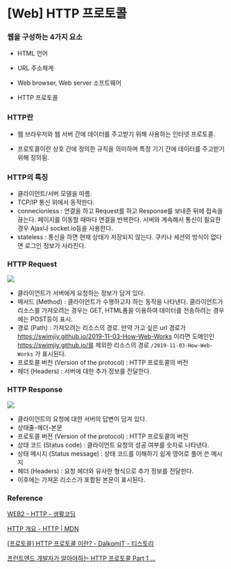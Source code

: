 # [Web] HTTP 프로토콜

### 웹을 구성하는 4가지 요소

- HTML 언어

- URL 주소체계

- Web browser, Web server 소프트웨어

- HTTP 프로토콜

### HTTP란

- 웹 브라우저와 웹 서버 간에 데이터를 주고받기 위해 사용하는 인터넷 프로토콜.

- 프로토콜이란 상호 간에 정의한 규칙을 의미하며 특정 기기 간에 데이터를 주고받기 위해 정의됨.

### HTTP의 특징

- 클라이언트/서버 모델을 따름.
- TCP/IP 통신 위에서 동작한다.
- connecionless : 연결을 하고 Request를 하고 Response를 보내준 뒤에 접속을 끊는다. 페이지를 이동할 때마다 연결을 반복한다. 서버와 계속해서 통신이 필요한 경우 Ajax나 socket.io등을 사용한다.
- stateless : 통신을 하면 현재 상태가 저장되지 않는다. 쿠키나 세션의 방식이 없다면 로그인 정보가 사라진다.



### HTTP Request

![](https://mdn.mozillademos.org/files/13687/HTTP_Request.png)

- 클라이언트가 서버에게 요청하는 정보가 담겨 있다.
- 메서드 (Method) : 클라이언트가 수행하고자 하는 동작을 나타낸다. 클라이언트가 리소스를 가져오려는 경우는 GET, HTML폼을 이용하여 데이터를 전송하려는 경우에는 POST등이 표시.
- 경로 (Path) : 가져오려는 리소스의 경로. 만약 가고 싶은 url 경로가 https://swimjiy.github.io/2019-11-03-How-Web-Works 이라면 도메인인 https://swimjiy.github.io/를 제외한 리소스의 경로 `/2019-11-03-How-Web-Works` 가 표시된다. 
- 프로토콜 버전 (Version of the protocol) : HTTP 프로토콜의 버전
- 헤더 (Headers) : 서버에 대한 추가 정보를 전달한다.





### HTTP Response

![](https://mdn.mozillademos.org/files/13691/HTTP_Response.png)

- 클라이언트의 요청에 대한 서버의 답변이 담겨 있다.
- 상태줄-헤더-본문
- 프로토콜 버전 (Version of the protocol) : HTTP 프로토콜의 버전
- 상태 코드 (Status code) : 클라이언트 요청의 성공 여부를 숫자로 나타낸다.
- 상태 메시지 (Status message) : 상태 코드를 이해하기 쉽게 영어로 풀어 쓴 메시지
- 헤더 (Headers) : 요청 헤더와 유사한 형식으로 추가 정보를 전달한다.
- 이후에는 가져온 리소스가 포함된 본문이 표시된다.



### Reference

[WEB2 - HTTP - 생활코딩](https://opentutorials.org/course/3385)

[HTTP 개요 - HTTP | MDN](https://developer.mozilla.org/ko/docs/Web/HTTP/Overview)

[[프로토콜] HTTP 프로토콜 이란? - DalkomIT - 티스토리](https://dalkomit.tistory.com/134)

[프런트엔드 개발자가 알아야하는 HTTP 프로토콜 Part 1 ...](https://joshua1988.github.io/web-development/http-part1/)


